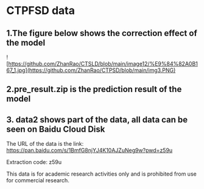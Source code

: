 # CTPFSD data

## 1.The figure below shows the correction effect of the model
![https://github.com/ZhanRao/CTSLD/blob/main/image12/%E9%84%82A0B167_1.jpg](https://github.com/ZhanRao/CTPSD/blob/main/img3.PNG)

## 2.pre_result.zip is the prediction result of the model

## 3. data2 shows part of the data, all data can be seen on Baidu Cloud Disk
The URL of the data is the link: https://pan.baidu.com/s/1BmfG8njYJ4K10AJZuNeg9w?pwd=z59u 

Extraction code: z59u 

This data is for academic research activities only and is prohibited from use for commercial research.




